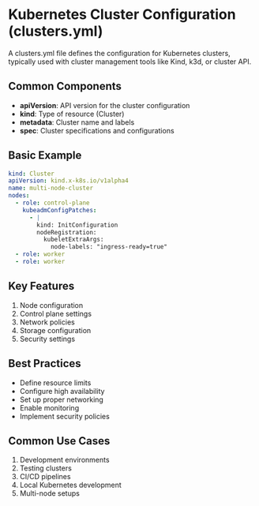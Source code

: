 # Kubernetes Cluster Configuration (clusters.yml)

A clusters.yml file defines the configuration for Kubernetes clusters, typically used with cluster management tools like Kind, k3d, or cluster API.

## Common Components

- **apiVersion**: API version for the cluster configuration
- **kind**: Type of resource (Cluster)
- **metadata**: Cluster name and labels
- **spec**: Cluster specifications and configurations

## Basic Example

```yaml
kind: Cluster
apiVersion: kind.x-k8s.io/v1alpha4
name: multi-node-cluster
nodes:
  - role: control-plane
    kubeadmConfigPatches:
      - |
        kind: InitConfiguration
        nodeRegistration:
          kubeletExtraArgs:
            node-labels: "ingress-ready=true"
  - role: worker
  - role: worker
```

## Key Features

1. Node configuration
2. Control plane settings
3. Network policies
4. Storage configuration
5. Security settings

## Best Practices

- Define resource limits
- Configure high availability
- Set up proper networking
- Enable monitoring
- Implement security policies

## Common Use Cases

1. Development environments
2. Testing clusters
3. CI/CD pipelines
4. Local Kubernetes development
5. Multi-node setups
